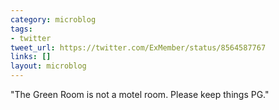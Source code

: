 ```yaml
---
category: microblog
tags:
- twitter
tweet_url: https://twitter.com/ExMember/status/8564587767
links: []
layout: microblog
---
```

"The Green Room is not a motel room. Please keep things PG."
